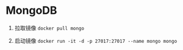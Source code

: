 # MongoDB

1. 拉取镜像 `docker pull mongo`

2. 启动镜像 `docker run -it -d -p 27017:27017 --name mongo mongo`
